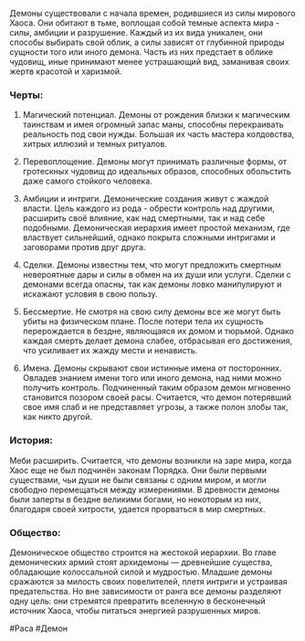 Демоны существовали с начала времен, родившиеся из силы мирового Хаоса. Они обитают в тьме, воплощая собой темные аспекта мира - силы, амбиции и разрушение. Каждый из их вида уникален, они способы выбирать свой облик, а силы зависят от глубинной природы сущности того или иного демона. Часть из них предстает в облике чудовищ, иные принимают менее устрашающий вид, заманивая своих жертв красотой и харизмой.

### Черты:
1. Магический потенциал. Демоны от рождения близки к магическим таинствам и имея огромный запас маны, способны перекраивать реальность под свои нужды. Большая их часть мастера колдовства, хитрых иллюзий и темных ритуалов.
   
2. Перевоплощение. Демоны могут принимать различные формы, от гротескных чудовищ до идеальных образов, способных обольстить даже самого стойкого человека.

3. Амбиции и интриги. Демонические создания живут с жаждой власти. Цель каждого из рода - обрести контроль над другими, расширить своё влияние, как над смертными, так и над себе подобными. Демоническая иерархия имеет простой механизм, где властвует сильнейший, однако покрыта сложными интригами и заговорами против друг друга.

4. Сделки. Демоны известны тем, что могут предложить смертным невероятные дары и силы в обмен на их души или услуги. Сделки с демонами всегда опасны, так как демоны ловко манипулируют и искажают условия в свою пользу.

5. Бессмертие. Не смотря на свою силу демоны все же могут быть убиты на физическом плане. После потери тела их сущность перерождается в бездне, являющаяся их домом и тюрьмой. Однако каждая смерть делает демона слабее, отбрасывая его достижения, что усиливает их жажду мести и ненависть.

6. Имена. Демоны скрывают свои истинные имена от посторонних. Овладев знанием имени того или иного демона, над ними можно получить контроль. Подчиненный таким образом демон мгновенно становится позором своей расы. Считается, что демон потерявший свое имя слаб и не представляет угрозы, а также полон злобы так, как никто другой. 

### История:
Меби расширить.
Считается, что демоны возникли на заре мира, когда Хаос еще не был подчинён законам Порядка. Они были первыми существами, чьи души не были связаны с одним миром, и могли свободно перемещаться между измерениями. В древности демоны были заперты в бездне великими богами, но некоторым из них, благодаря своей хитрости, удается прорваться в мир смертных.

### Общество:
Демоническое общество строится на жестокой иерархии. Во главе демонических армий стоят архидемоны — древнейшие существа, обладающие колоссальной силой и мудростью. Младшие демоны сражаются за милость своих повелителей, плетя интриги и устраивая предательства. Но вне зависимости от ранга все демоны разделяют одну цель: они стремятся превратить вселенную в бесконечный источник Хаоса, чтобы питаться энергией разрушенных миров.

#Раса #Демон